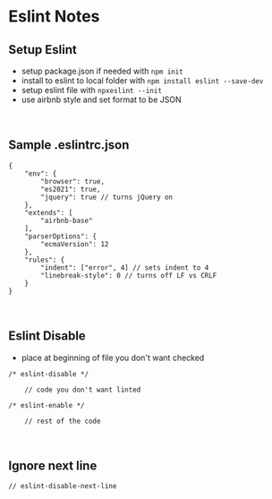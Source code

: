 # Eslint Notes

## Setup Eslint
- setup package.json if needed with `npm init`
- install to eslint to local folder with `npm install eslint --save-dev`
- setup eslint file with `npxeslint --init`
- use airbnb style and set format to be JSON

<br>

## Sample .eslintrc.json
```
{
    "env": {
        "browser": true,
        "es2021": true,
        "jquery": true // turns jQuery on
    },
    "extends": [
        "airbnb-base"
    ],
    "parserOptions": {
        "ecmaVersion": 12
    },
    "rules": {
        "indent": ["error", 4] // sets indent to 4
        "linebreak-style": 0 // turns off LF vs CRLF
    }
}
```
<br>

## Eslint Disable
- place at beginning of file you don't want checked

```
/* eslint-disable */

    // code you don't want linted

/* eslint-enable */

    // rest of the code
```
<br>

## Ignore next line
```
// eslint-disable-next-line
```
